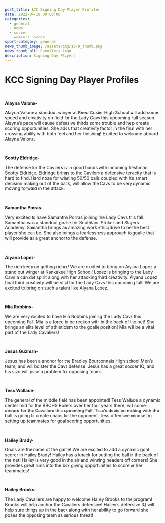 ```yaml
---
post_title: KCC Signing Day Player Profiles
date: 2022-04-18 00:00:00
categories:
  - general
  - news
  - soccer
  - women's soccer
sport-category: general
news_thumb_image: /assets/img/16-9_thumb.png
news_thumb_alt: Cavaliers Logo
description: Signing Day Players
---
```

# KCC Signing Day Player Profiles

&nbsp;

**Alayna Valone-**

Alayna Valone a standout winger at Reed Custer High School will add some speed and creativity on field for the Lady Cavs this upcoming Fall season. Alayna’s pace will cause defensive thirds some trouble and help create scoring opportunities. She adds that creativity factor in the final with her crossing ability with both feet and her finishing\! Excited to welcome aboard Alayna Valone.

&nbsp;

**Scotty Eldridge-**

The defense for the Cavilers is in good hands with incoming freshman Scotty Eldridge. Eldridge brings to the Cavilers a defensive tenacity that is hard to find. Hard nose for winning 50/50 balls coupled with his smart decision making out of the back, will allow the Cavs to be very dynamic moving forward in the attack.

&nbsp;

**Samantha Porras-**

Very excited to have Samantha Porras joining the Lady Cavs this fall. Samantha was a standout goalie for Southland Striker and Slayers Academy. Samantha brings an amazing work ethic/drive to be the best player she can be. She also brings a fearlessness approach to goalie that will provide as a great anchor to the defense.

&nbsp;

**Aiyana Lopez-&nbsp;**

The rich keep on getting richer\! We are excited to bring on Aiyana Lopez a stand out winger at Kankakee High School\! Lopez is bringing to the Lady Cavs a can dot spirit along with her attacking third creativity. Aiyana Lopez final third creativity will be vital for the Lady Cavs this upcoming fall\! We are excited to bring on such a talent like Aiyana Lopez.

&nbsp;

**Mia Robbins-**

We are very excited to have Mia Robbins joining the Lady Cavs this upcoming Fall\! Mia is a force to be reckon with in the back of the net\! She brings an elite level of athleticism to the goalie position\! Mia will be a vital part of the Lady Cavaliers\!

&nbsp;

**Jesus Guzman-**

Jesus has been a anchor for the Bradley Bourbonnais High school Men’s team, and will bolster the Cavs defense. Jesus has a great soccer IQ, and his size will pose a problem for opposing teams.

&nbsp;

**Tess Wallace-**

The general of the middle field has been appointed\! Tess Wallace a dynamic center mid for the BBCHS Boilers over her four years there, will come aboard for the Cavaliers this upcoming Fall\! Tess’s decision making with the ball is going to create chaos for the opponent. Tess offensive mindset in setting up teammates for goal scoring opportunities.

&nbsp;

**Hailey Brady-**

Goals are the name of the game\! We are excited to add a dynamic goal scorer in Hailey Brady\! Hailey has a knack for putting the ball in the back of the net\! Hailey is very good in the air and winning headers off corners\! She provides great runs into the box giving opportunities to score or her teammates\!

&nbsp;

**Hailey Brooks-**

The Lady Cavaliers are happy to welcome Hailey Brooks to the program\! Brooks will help anchor the Cavaliers defensive\! Hailey’s defensive IQ will help sure things up in the back along with her ability to go forward she poses the opposing team as serious threat\!

&nbsp;
